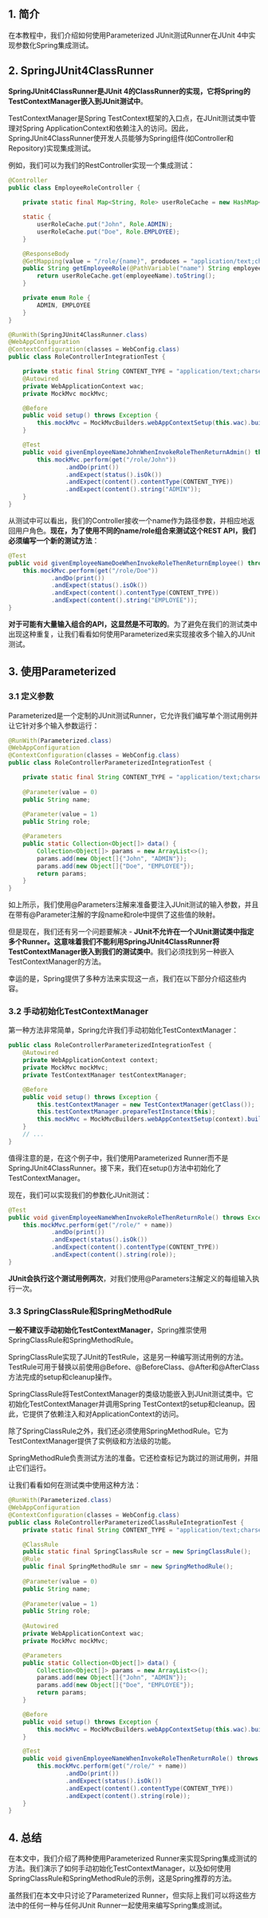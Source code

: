 ## 1. 简介

在本教程中，我们介绍如何使用Parameterized JUnit测试Runner在JUnit 4中实现参数化Spring集成测试。

## 2. SpringJUnit4ClassRunner

**SpringJUnit4ClassRunner是JUnit 4的ClassRunner的实现，它将Spring的TestContextManager嵌入到JUnit测试中**。

TestContextManager是Spring TestContext框架的入口点，在JUnit测试类中管理对Spring ApplicationContext和依赖注入的访问。因此，SpringJUnit4ClassRunner使开发人员能够为Spring组件(如Controller和Repository)实现集成测试。

例如，我们可以为我们的RestController实现一个集成测试：

```java
@Controller
public class EmployeeRoleController {
    
    private static final Map<String, Role> userRoleCache = new HashMap<>();

    static {
        userRoleCache.put("John", Role.ADMIN);
        userRoleCache.put("Doe", Role.EMPLOYEE);
    }

    @ResponseBody
    @GetMapping(value = "/role/{name}", produces = "application/text;charset=UTF-8")
    public String getEmployeeRole(@PathVariable("name") String employeeName) {
        return userRoleCache.get(employeeName).toString();
    }

    private enum Role {
        ADMIN, EMPLOYEE
    }
}
```

```java
@RunWith(SpringJUnit4ClassRunner.class)
@WebAppConfiguration
@ContextConfiguration(classes = WebConfig.class)
public class RoleControllerIntegrationTest {

    private static final String CONTENT_TYPE = "application/text;charset=ISO-8859-1";
    @Autowired
    private WebApplicationContext wac;
    private MockMvc mockMvc;

    @Before
    public void setup() throws Exception {
        this.mockMvc = MockMvcBuilders.webAppContextSetup(this.wac).build();
    }

    @Test
    public void givenEmployeeNameJohnWhenInvokeRoleThenReturnAdmin() throws Exception {
        this.mockMvc.perform(get("/role/John"))
                .andDo(print())
                .andExpect(status().isOk())
                .andExpect(content().contentType(CONTENT_TYPE))
                .andExpect(content().string("ADMIN"));
    }
}
```

从测试中可以看出，我们的Controller接收一个name作为路径参数，并相应地返回用户角色。**现在，为了使用不同的name/role组合来测试这个REST API，我们必须编写一个新的测试方法**：

```java
@Test
public void givenEmployeeNameDoeWhenInvokeRoleThenReturnEmployee() throws Exception {
    this.mockMvc.perform(get("/role/Doe"))
            .andDo(print())
            .andExpect(status().isOk())
            .andExpect(content().contentType(CONTENT_TYPE))
            .andExpect(content().string("EMPLOYEE"));
}
```

**对于可能有大量输入组合的API，这显然是不可取的**。为了避免在我们的测试类中出现这种重复，让我们看看如何使用Parameterized来实现接收多个输入的JUnit测试。

## 3. 使用Parameterized

### 3.1 定义参数

Parameterized是一个定制的JUnit测试Runner，它允许我们编写单个测试用例并让它针对多个输入参数运行：

```java
@RunWith(Parameterized.class)
@WebAppConfiguration
@ContextConfiguration(classes = WebConfig.class)
public class RoleControllerParameterizedIntegrationTest {

    private static final String CONTENT_TYPE = "application/text;charset=ISO-8859-1";
    
    @Parameter(value = 0)
    public String name;
    
    @Parameter(value = 1)
    public String role;

    @Parameters
    public static Collection<Object[]> data() {
        Collection<Object[]> params = new ArrayList<>();
        params.add(new Object[]{"John", "ADMIN"});
        params.add(new Object[]{"Doe", "EMPLOYEE"});
        return params;
    }
}
```

如上所示，我们使用@Parameters注解来准备要注入JUnit测试的输入参数，并且在带有@Parameter注解的字段name和role中提供了这些值的映射。

但是现在，我们还有另一个问题要解决 - **JUnit不允许在一个JUnit测试类中指定多个Runner。这意味着我们不能利用SpringJUnit4ClassRunner将TestContextManager嵌入到我们的测试类中**。我们必须找到另一种嵌入TestContextManager的方法。

幸运的是，Spring提供了多种方法来实现这一点，我们在以下部分介绍这些内容。

### 3.2 手动初始化TestContextManager

第一种方法非常简单，Spring允许我们手动初始化TestContextManager：

```java
public class RoleControllerParameterizedIntegrationTest {
    @Autowired
    private WebApplicationContext context;
    private MockMvc mockMvc;
    private TestContextManager testContextManager;

    @Before
    public void setup() throws Exception {
        this.testContextManager = new TestContextManager(getClass());
        this.testContextManager.prepareTestInstance(this);
        this.mockMvc = MockMvcBuilders.webAppContextSetup(context).build();
    }
    // ...
}
```

值得注意的是，在这个例子中，我们使用Parameterized Runner而不是SpringJUnit4ClassRunner。接下来，我们在setup()方法中初始化了TestContextManager。

现在，我们可以实现我们的参数化JUnit测试：

```java
@Test
public void givenEmployeeNameWhenInvokeRoleThenReturnRole() throws Exception {
    this.mockMvc.perform(get("/role/" + name))
            .andDo(print())
            .andExpect(status().isOk())
            .andExpect(content().contentType(CONTENT_TYPE))
            .andExpect(content().string(role));
}
```

**JUnit会执行这个测试用例两次**，对我们使用@Parameters注解定义的每组输入执行一次。

### 3.3 SpringClassRule和SpringMethodRule

**一般不建议手动初始化TestContextManager**，Spring推崇使用SpringClassRule和SpringMethodRule。

SpringClassRule实现了JUnit的TestRule，这是另一种编写测试用例的方法。TestRule可用于替换以前使用@Before、@BeforeClass、@After和@AfterClass方法完成的setup和cleanup操作。

SpringClassRule将TestContextManager的类级功能嵌入到JUnit测试类中。它初始化TestContextManager并调用Spring TestContext的setup和cleanup。因此，它提供了依赖注入和对ApplicationContext的访问。

除了SpringClassRule之外，我们还必须使用SpringMethodRule。它为TestContextManager提供了实例级和方法级的功能。

SpringMethodRule负责测试方法的准备。它还检查标记为跳过的测试用例，并阻止它们运行。

让我们看看如何在测试类中使用这种方法：

```java
@RunWith(Parameterized.class)
@WebAppConfiguration
@ContextConfiguration(classes = WebConfig.class)
public class RoleControllerParameterizedClassRuleIntegrationTest {
    private static final String CONTENT_TYPE = "application/text;charset=ISO-8859-1";

    @ClassRule
    public static final SpringClassRule scr = new SpringClassRule();
    @Rule
    public final SpringMethodRule smr = new SpringMethodRule();
    
    @Parameter(value = 0)
    public String name;
    
    @Parameter(value = 1)
    public String role;
    
    @Autowired
    private WebApplicationContext wac;
    private MockMvc mockMvc;

    @Parameters
    public static Collection<Object[]> data() {
        Collection<Object[]> params = new ArrayList<>();
        params.add(new Object[]{"John", "ADMIN"});
        params.add(new Object[]{"Doe", "EMPLOYEE"});
        return params;
    }

    @Before
    public void setup() throws Exception {
        this.mockMvc = MockMvcBuilders.webAppContextSetup(this.wac).build();
    }

    @Test
    public void givenEmployeeNameWhenInvokeRoleThenReturnRole() throws Exception {
        this.mockMvc.perform(get("/role/" + name))
                .andDo(print())
                .andExpect(status().isOk())
                .andExpect(content().contentType(CONTENT_TYPE))
                .andExpect(content().string(role));
    }
}
```

## 4. 总结

在本文中，我们介绍了两种使用Parameterized Runner来实现Spring集成测试的方法。我们演示了如何手动初始化TestContextManager，以及如何使用SpringClassRule和SpringMethodRule的示例，这是Spring推荐的方法。

虽然我们在本文中只讨论了Parameterized Runner，但实际上我们可以将这些方法中的任何一种与任何JUnit Runner一起使用来编写Spring集成测试。